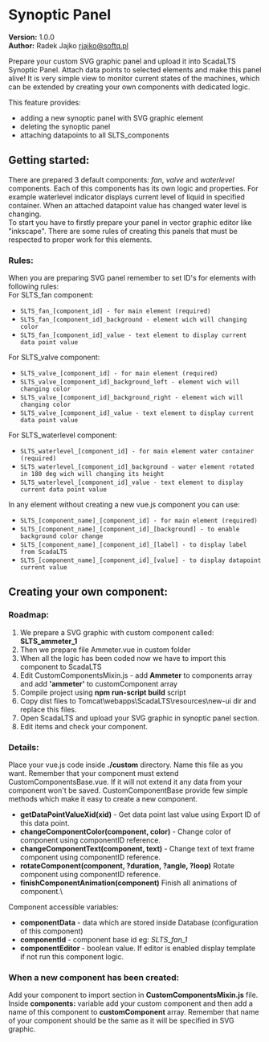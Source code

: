 # Synoptic Panel 
**Version:** 1.0.0  
**Author:** Radek Jajko [rjajko@softq.pl](mailto:rjajko@softq.pl)

Prepare your custom SVG graphic panel and upload it into ScadaLTS Synoptic Panel. Attach 
data points to selected elements and make this panel alive! It is very simple view to monitor
current states of the machines, which can be extended by creating your own components with dedicated logic.

This feature provides:
- adding a new synoptic panel with SVG graphic element
- deleting the synoptic panel
- attaching datapoints to all SLTS_components

## Getting started:
There are prepared 3 default components: _fan_, _valve_ and _waterlevel_ components. Each of this components
has its own logic and properties. For example waterlevel indicator displays current level of liquid in specified
container. When an attached datapoint value has changed water level is changing. \
To start you have to firstly prepare your panel in vector graphic editor like "inkscape". There are some
rules of creating this panels that must be respected to proper work for this elements.

### Rules:

 When you are preparing SVG panel remember to set ID's for elements with following rules:\
 For SLTS_fan component:
 * ``SLTS_fan_[component_id] - for main element (required)``
 * ``SLTS_fan_[component_id]_background - element wich will changing color``
 * ``SLTS_fan_[component_id]_value - text element to display current data point value``
 
 For SLTS_valve component:
 * ``SLTS_valve_[component_id] - for main element (required)``
 * ``SLTS_valve_[component_id]_background_left - element wich will changing color``
 * ``SLTS_valve_[component_id]_background_right - element wich will changing color``
 * ``SLTS_valve_[component_id]_value - text element to display current data point value``
  
  For SLTS_waterlevel component:
  * ``SLTS_waterlevel_[component_id] - for main element water container (required)``
  * ``SLTS_waterlevel_[component_id]_background - water element rotated in 180 deg wich will changing its height``
  * ``SLTS_waterlevel_[component_id]_value - text element to display current data point value``
  
 In any element without creating a new vue.js component you can use:
 * ``SLTS_[component_name]_[component_id] - for main element (required)``
 * ``SLTS_[component_name]_[component_id]_[background] - to enable background color change``
 * ``SLTS_[component_name]_[component_id]_[label] - to display label from ScadaLTS``
 * ``SLTS_[component_name]_[component_id]_[value] - to display datapoint current value``
 
 ## Creating your own component:
 
 ### Roadmap:
   1. We prepare a SVG graphic with custom component called: **SLTS_ammeter_1**
   2. Then we prepare file Ammeter.vue in custom folder
   3. When all the logic has been coded now we have to import this component to ScadaLTS
   4. Edit CustomComponentsMixin.js - add **Ammeter** to components array and add **'ammeter'** to customComponent array
   5. Compile project using **npm run-script build** script
   6. Copy dist files to Tomcat\webapps\ScadaLTS\resources\new-ui dir and replace this files.
   7. Open ScadaLTS and upload your SVG graphic in synoptic panel section.
   8. Edit items and check your component.
   
 ### Details:
 Place your vue.js code inside **./custom** directory. Name this file as you want. Remember that your component must
  extend CustomComponentsBase.vue. If it will not extend it any data from your component won't be saved.
  CustomComponentBase provide few simple methods which make it easy to create a new component.
  - **getDataPointValueXid(xid)** - Get data point last value using Export ID of this data point.
  - **changeComponentColor(component, color)** - Change color of component using componentID reference.
  - **changeComponentText(component, text)** - Change text of text frame component using componentID reference.
  - **rotateComponent(component, ?duration, ?angle, ?loop)**  Rotate component using componentID reference.
  - **finishComponentAnimation(component)** Finish all animations of component.\
  
  Component accessible variables:
  * **componentData** - data which are stored inside Database (configuration of this component)
  * **componentId** - component base id eg: _SLTS_fan_1_
  * **componentEditor** - boolean value. If editor is enabled display template if not run this component logic.
  
  ### When a new component has been created:
  Add your component to import section in __CustomComponentsMixin.js__ file.\
  Inside __components:__ variable add your custom component and then add a name of this component to __customComponent__ array. 
  Remember that name of your component should be the same as it will be specified in SVG graphic.
   